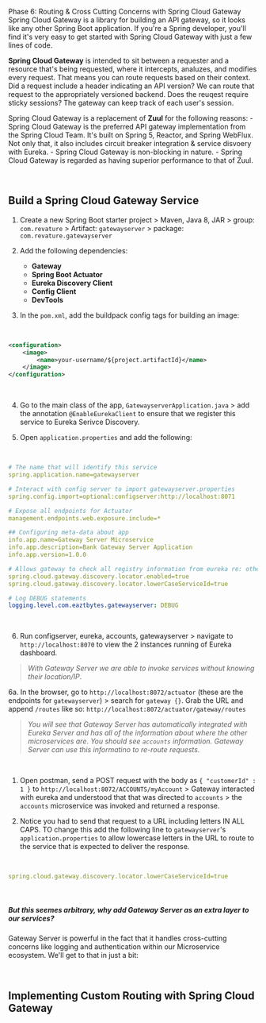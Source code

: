 Phase 6: Routing & Cross Cutting Concerns with Spring Cloud Gateway
Spring Cloud Gateway is a library for building an API gateway, so it looks like any other Spring Boot application.  If you're a Spring developer, you'll find it's very easy to get started with Spring Cloud Gateway with just a few lines of code.

**Spring Cloud Gateway** is intended to sit between a requester and a resource that's being requested, where it intercepts, analuzes, and modifies every request.  That means you can route requests based on their context.  Did a request include a header indicating an API version?  We can route that request to the appropriately versioned backend.  Does the reuqest require sticky sessions?  The gateway can keep track of each user's session.

Spring Cloud Gateway is a replacement of **Zuul** for the following reasons:
    - Spring Cloud Gateway is the preferred API gateway implementation from the Spring Cloud Team.  It's built on Spring 5, Reactor, and Spring WebFlux.  Not only that, it also includes circuit breaker integration & service disvoery with Eureka.
    - Spring Cloud Gateway is non-blocking in nature. 
    - Spring Cloud Gateway is regarded as having superior performance to that of Zuul. 

<br>

## Build a Spring Cloud Gateway Service

1. Create a new Spring Boot starter project > Maven, Java 8, JAR > group: `com.revature` > Artifact: `gatewayserver` > package: `com.revature.gatewayserver`

2. Add the following dependencies:
    - **Gateway**
    - **Spring Boot Actuator**
    - **Eureka Discovery Client**
    - **Config Client**
    - **DevTools**

3. In the `pom.xml`, add the buildpack config tags for building an image:

<br>

```xml
<configuration>
    <image>
        <name>your-username/${project.artifactId}</name>
    </image>
</configuration>
```

<br>

4. Go to the main class of the app, `GatewayserverApplication.java` > add the annotation `@EnableEurekaClient` to ensure that we register this service to Eureka Serivce Discovery.

5. Open `application.properties` and add the following:

<br>

```yaml
# The name that will identify this service
spring.application.name=gatewayserver

# Interact with config server to import gatewayserver.properties
spring.config.import=optional:configserver:http://localhost:8071

# Expose all endpoints for Actuator
management.endpoints.web.exposure.include=*

## Configuring meta-data about app
info.app.name=Gateway Server Microservice
info.app.description=Bank Gateway Server Application
info.app.version=1.0.0

# Allows gateway to check all registry information from eureka re: other microservices
spring.cloud.gateway.discovery.locator.enabled=true
spring.cloud.gateway.discovery.locator.lowerCaseServiceId=true

# Log DEBUG statements
logging.level.com.eaztbytes.gatewayserver: DEBUG
```
<br>

6. Run configserver, eureka, accounts, gatewayserver > navigate to `http://localhost:8070` to view the 2 instances running of Eureka dashboard. 
> *With Gateway Server we are able to invoke services without knowing their location/IP*.  

6a. In the browser, go to `http://localhost:8072/actuator` (these are the endpoints for `gatewayserver`) > search for `gateway {}`.  Grab the URL and append `/routes` like so: `http://localhost:8072/actuator/gateway/routes`

> *You will see that Gateway Server has automatically integrated with Eureka Server and has all of the information about where the other microservices are*.  *You should see `accounts` information.  Gateway Server can use this informatino to re-route requests.*

<br>

1. Open postman, send a POST request with the body as `{ "customerId" : 1 }` to `http://localhost:8072/ACCOUNTS/myAccount` > Gateway interacted with eureka and understood that that was directed to `accounts` > the `accounts` microservice was invoked and returned a response.

2. Notice you had to send that request to a URL including letters IN ALL CAPS.  TO change this add the following line to `gatewayserver`'s `application.properties` to allow lowercase letters in the URL to route to the service that is expected to deliver the response.

<br>

```yaml
spring.cloud.gateway.discovery.locator.lowerCaseServiceId=true
```

<br>

##### *But this seemes arbitrary, why add Gateway Server as an extra layer to our services?*
Gateway Server is powerful in the fact that it handles cross-cutting concerns like logging and authentication within our Microservice ecosystem.  We'll get to that in just a bit:

<br>

## Implementing Custom Routing with Spring Cloud Gateway
